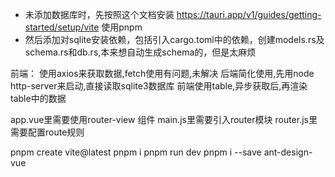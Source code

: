 - 未添加数据库时，先按照这个文档安装   https://tauri.app/v1/guides/getting-started/setup/vite  使用pnpm
- 然后添加对sqlite安装依赖，包括引入cargo.toml中的依赖，创建models.rs及schema.rs和db.rs,本来想自动生成schema的，但是太麻烦

前端：
使用axios来获取数据,fetch使用有问题,未解决
后端简化使用,先用node http-server来启动,直接读取sqlite3数据库
前端使用table,异步获取后,再渲染table中的数据

app.vue里需要使用router-view 组件
main.js里需要引入router模块
router.js里需要配置route规则

pnpm create vite@latest
pnpm i
pnpm run dev
pnpm i --save ant-design-vue
